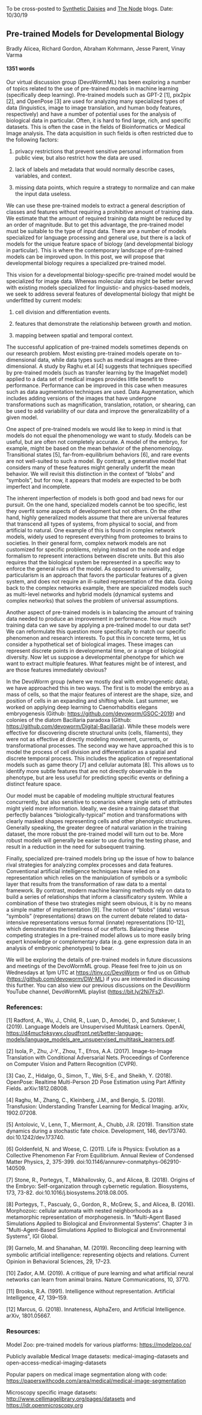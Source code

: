 To be cross-posted to [Synthetic Daisies](http://syntheticdaisies.blogspot.com/) and [The Node](https://thenode.biologists.com/) blogs. Date: 10/30/19

## Pre-trained Models for Developmental Biology  
Bradly Alicea, Richard Gordon, Abraham Kohrmann, Jesse Parent, Vinay Varma 

#### 1351 words
Our virtual discussion group (DevoWormML) has been exploring a number of topics related to the use of pre-trained models in machine learning (specifically deep learning). Pre-trained models such as GPT-2 [1], pix2pix [2], and OpenPose [3] are used for analyzing many specialized types of data (linguistics, image to image translation, and human body features, respectively) and have a number of potential uses for the analysis of biological data in particular. Often, it is hard to find large, rich, and specific datasets. This is often the case in the fields of Bioinformatics or Medical Image analysis. The data acquisition in such fields is often restricted due to the following factors:

1) privacy restrictions that prevent sensitive personal information from public view, but also restrict how the data are used.

2) lack of labels and metadata that would normally describe cases, variables, and context.

3) missing data points, which require a strategy to normalize and can make the input data useless. 

We can use these pre-trained models to extract a general description of classes and features without requiring a prohibitive amount of training data. We estimate that the amount of required training data might be reduced by an order of magnitude. But to get this advantage, the pre-trained model must be suitable to the type of input data. There are a number of models specialized for language processing and general use, but there is a lack of models for the unique feature space of biology (and developmental biology in particular). This is where the contemporary landscape of pre-trained models can be improved upon. In this post, we will propose that developmental biology requires a specialized pre-trained model. 

This vision for a developmental biology-specific pre-trained model would be specialized for image data. Whereas molecular data might be better served with existing models specialized for linguistic- and physics-based models, we seek to address several features of developmental biology that might be underfitted by current models:

1) cell division and differentiation events.

2) features that demonstrate the relationship between growth and motion.

3) mapping between spatial and temporal context.

The successful application of pre-trained models sometimes depends on our research problem. Most existing pre-trained models operate on to-dimensional data, while data types such as medical images are three-dimensional. A study by Raghu et.al [4] suggests that techniques specified by pre-trained models (such as transfer learning by the ImageNet model) applied to a data set of medical images provides little benefit to performance. Performance can be improved in this case when measures such as data augmentation techniques are used. Data Augmentation, which includes adding versions of the images that have undergone transformations such as magnification, translation, rotation, or shearing, can be used to add variability of our data and improve the generalizability of a given model.

One aspect of pre-trained models we would like to keep in mind is that models do not equal the phenomenology we want to study. Models can be useful, but are often not completely accurate. A model of the embryo, for example, might be based on the mean behavior of the phenomenology. Transitional states [5], far-from-equilibrium behaviors [6], and rare events are not well-suited to such a model. By contrast, a generative model that considers many of these features might generally underfit the mean behavior. We will revisit this distinction in the context of “blobs” and “symbols”, but for now, it appears that models are expected to be both imperfect and incomplete.

The inherent imperfection of models is both good and bad news for our pursuit. On the one hand, specialized models cannot be too specific, lest they overfit some aspects of development but not others. On the other hand, highly generalized models assume that there are universal features that transcend all types of systems, from physical to social, and from artificial to natural. One example of this is found in complex network models, widely used to represent everything from proteomes to brains to societies. In their general form, complex network models are not customized for specific problems, relying instead on the node and edge formalism to represent interactions between discrete units. But this also requires that the biological system be represented in a specific way to enforce the general rules of the model. As opposed to universality, particularism is an approach that favors the particular features of a given system, and does not require an ill-suited representation of the data. Going back to the complex networks example, there are specialized models such as multi-level networks and hybrid models (dynamical systems and complex networks) that solves the problem of universal assumptions.

Another aspect of pre-trained models is in balancing the amount of training data needed to produce an improvement in performance. How much training data can we save by applying a pre-trained model to our data set? We can reformulate this question more specifically to match our specific phenomenon and research interests. To put this in concrete terms, let us consider a hypothetical set of biological images. These images can represent discrete points in developmental time, or a range of biological diversity. Now let us suppose a developmental phenotype for which we want to extract multiple features. What features might be of interest, and are those features immediately obvious? 

In the DevoWorm group (where we mostly deal with embryogenetic data), we have approached this in two ways. The first is to model the embryo as a mass of cells, so that the major features of interest are the shape, size, and position of cells in an expanding and shifting whole. Last summer, we worked on applying deep learning to Caenorhabditis elegans embryogenesis (Github: https://github.com/devoworm/GSOC-2019) and colonies of the diatom Bacillaria paradoxa (Github: https://github.com/devoworm/Digital-Bacillaria). While these models were effective for discovering discrete structural units (cells, filaments), they were not as effective at directly modeling movement, currents, or transformational processes. The second way we have approached this is to model the process of cell division and differentiation as a spatial and discrete temporal process. This includes the application of representational models such as game theory [7] and cellular automata [8]. This allows us to identify more subtle features that are not directly observable in the phenotype, but are less useful for predicting specific events or defining a distinct feature space. 

Our model must be capable of modeling multiple structural features concurrently, but also sensitive to scenarios where single sets of attributes might yield more information. Ideally, we desire a training dataset that perfectly balances “biologically-typical” motion and transformations with clearly masked shapes representing cells and other phenotypic structures. Generally speaking, the greater degree of natural variation in the training dataset, the more robust the pre-trained model will turn out to be. More robust models will generally be easier to use during the testing phase, and result in a reduction in the need for subsequent training. 

Finally, specialized pre-trained models bring up the issue of how to balance rival strategies for analyzing complex processes and data features. Conventional artificial intelligence techniques have relied on a representation which relies on the manipulation of symbols or a symbolic layer that results from the transformation of raw data to a mental framework. By contrast, modern machine learning methods rely on data to build a series of relationships that inform a classificatory system. While a combination of these two strategies might seem obvious, it is by no means a simple matter of implementation [9]. The notion of “blobs” (data) versus “symbols” (representations) draws on the current debate related to data-intensive representations versus formal (innate) representations [10-12], which demonstrates the timeliness of our efforts. Balancing these competing strategies in a pre-trained model allows us to more easily bring expert knowledge or complementary data (e.g. gene expression data in an analysis of embryonic phenotypes) to bear.

We will be exploring the details of pre-trained models in future discussions and meetings of the DevoWormML group. Please feel free to join us on Wednesdays at 1pm UTC at https://tiny.cc/DevoWorm or find us on Github (https://github.com/devoworm/DW-ML) if you are interested in discussing this further. You can also view our previous discussions on the DevoWorm YouTube channel, DevoWormML playlist (https://bit.ly/2Ni7Fs2).

### References:
[1] Radford, A., Wu, J., Child, R., Luan, D., Amodei, D., and Sutskever, I. (2019). Language Models are Unsupervised Multitask Learners. OpenAI, https://d4mucfpksywv.cloudfront.net/better-language-models/language_models_are_unsupervised_multitask_learners.pdf.

[2] Isola, P., Zhu, J-Y., Zhou, T., Efros, A.A. (2017). Image-to-Image Translation with Conditional Adversarial Nets. Proceedings of Conference on Computer Vision and Pattern Recognition (CVPR).

[3] Cao, Z., Hidalgo, G., Simon, T., Wei, S-E., and Sheikh, Y. (2018). OpenPose: Realtime Multi-Person 2D Pose Estimation using Part Affinity Fields. arXiv:1812.08008.

[4] Raghu, M., Zhang, C., Kleinberg, J.M., and Bengio, S. (2019). Transfusion: Understanding Transfer Learning for Medical Imaging. arXiv, 1902.07208.

[5] Antolovic, V., Lenn, T., Miermont, A., Chubb, J.R. (2019). Transition state dynamics during a stochastic fate choice. Development, 146, dev173740. doi:10.1242/dev.173740.

[6] Goldenfeld, N. and Woese, C. (2011). Life is Physics: Evolution as a Collective Phenomenon Far From Equilibrium. Annual Review of Condensed Matter Physics, 2, 375-399. doi:10.1146/annurev-conmatphys-062910-140509.

[7] Stone, R., Portegys, T., Mikhailovsky, G., and Alicea, B. (2018). Origins of the Embryo: Self-organization through cybernetic regulation. Biosystems, 173, 73-82. doi:10.1016/j.biosystems.2018.08.005.

[8] Portegys, T., Pascualy, G., Gordon, R., McGrew, S., and Alicea, B. (2016). Morphozoic: cellular automata with nested neighborhoods as a metamorphic representation of morphogenesis. In “Multi-Agent Based Simulations Applied to Biological and Environmental Systems“. Chapter 3 in "Multi-Agent-Based Simulations Applied to Biological and Environmental Systems", IGI Global.

[9] Garnelo, M. and Shanahan, M. (2019). Reconciling deep learning with symbolic artiﬁcial intelligence: representing objects and relations. Current Opinion in Behavioral Sciences, 29, 17–23.

[10] Zador, A.M. (2019). A critique of pure learning and what artificial neural networks can learn from animal brains. Nature Communications, 10, 3770.

[11] Brooks, R.A. (1991). Intelligence without representation. Artificial Intelligence, 47, 139–159.

[12] Marcus, G. (2018). Innateness, AlphaZero, and Artificial Intelligence. arXiv, 1801.05667.

### Resources:
Model Zoo: pre-trained models for various platforms: https://modelzoo.co/

Publicly available Medical Image datasets: medical-imaging-datasets and open-access-medical-imaging-datasets

Popular papers on medical image segmentation along with code:  https://paperswithcode.com/area/medical/medical-image-segmentation

Microscopy specific image datasets: http://www.cellimagelibrary.org/pages/datasets and https://idr.openmicroscopy.org
